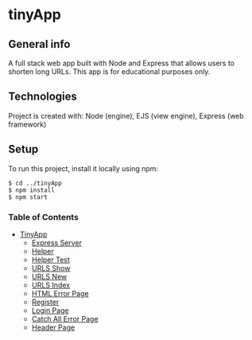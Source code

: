 # tinyApp
## General info
A full stack web app built with Node and Express that allows users to shorten long URLs. This app is for educational purposes only. 
## Technologies
Project is created with:
Node (engine),
EJS (view engine),
Express (web framework)

## Setup
To run this project, install it locally using npm:

```
$ cd ../tinyApp
$ npm install
$ npm start
```
### Table of Contents
* [TinyApp](/tinyApp)
  * [Express Server](/tinyApp/expressServer) 
  * [Helper](/tinyApp/helper)
  * [Helper Test](/tinyApp/test/headerTest)
  * [URLS Show](/tinyApp/views/urlsShow)
  * [URLS New](/tinyApp/views/urlsNew)
  * [URLS Index](/tinyApp/views/urlsIndex)
  * [HTML Error Page](/tinyApp/views/textPages)
  * [Register](/tinyApp/views/register)
  * [Login Page](/tinyApp/views/login)
  * [Catch All Error Page](/tinyApp/views/error404)
  * [Header Page](/tinyApp/views/partials/_header)
